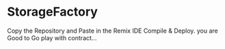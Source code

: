 # StorageFactory
Copy the Repository and Paste in the Remix IDE Compile & Deploy. you are Good to Go play with contract...
